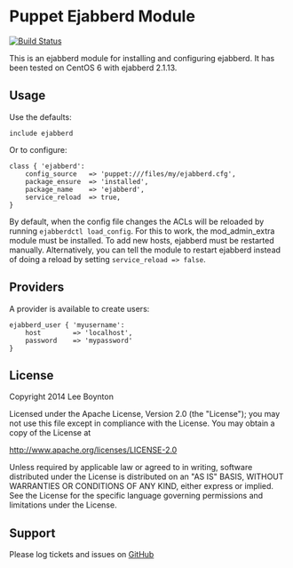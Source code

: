 Puppet Ejabberd Module
=======
[![Build Status](https://travis-ci.org/lboynton/puppet-ejabberd.png?branch=master)](https://travis-ci.org/lboynton/puppet-ejabberd)

This is an ejabberd module for installing and configuring ejabberd. It has been tested on CentOS 6 with ejabberd 2.1.13.

Usage
-------

Use the defaults:

```puppet
include ejabberd
```

Or to configure:

```puppet
class { 'ejabberd':
    config_source   => 'puppet:///files/my/ejabberd.cfg',
    package_ensure  => 'installed',
    package_name    => 'ejabberd',
    service_reload  => true,
}
```

By default, when the config file changes the ACLs will be reloaded by running `ejabberdctl load_config`. For this to work, the mod_admin_extra module must be installed. To add new hosts, ejabberd must be restarted manually. Alternatively, you can tell the module to restart ejabberd instead of doing a reload by setting `service_reload => false`.

Providers
-------

A provider is available to create users:

```puppet
ejabberd_user { 'myusername':
    host        => 'localhost',
    password    => 'mypassword'
}
```

License
-------
Copyright 2014 Lee Boynton

Licensed under the Apache License, Version 2.0 (the "License");
you may not use this file except in compliance with the License.
You may obtain a copy of the License at

http://www.apache.org/licenses/LICENSE-2.0

Unless required by applicable law or agreed to in writing, software
distributed under the License is distributed on an "AS IS" BASIS,
WITHOUT WARRANTIES OR CONDITIONS OF ANY KIND, either express or implied.
See the License for the specific language governing permissions and
limitations under the License.


Support
-------

Please log tickets and issues on [GitHub](https://github.com/lboynton/puppet-ejabberd/issues)
